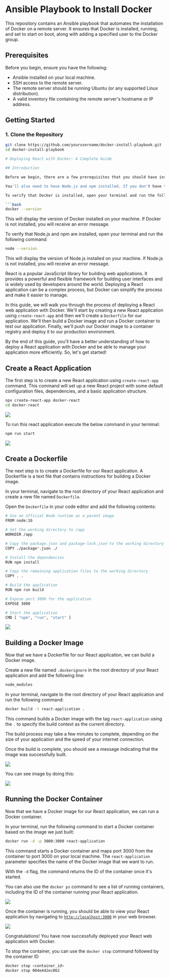 # Ansible Playbook to Install Docker

This repository contains an Ansible playbook that automates the installation of Docker on a remote server. It ensures that Docker is installed, running, and set to start on boot, along with adding a specified user to the Docker group.

## Prerequisites

Before you begin, ensure you have the following:

- Ansible installed on your local machine.
- SSH access to the remote server.
- The remote server should be running Ubuntu (or any supported Linux distribution).
- A valid inventory file containing the remote server's hostname or IP address.

## Getting Started

### 1. Clone the Repository

```bash
git clone https://github.com/yourusername/docker-install-playbook.git
cd docker-install-playbook

# Deploying React with Docker: A Complete Guide

## Introduction

Before we begin, there are a few prerequisites that you should have installed on your machine. First, you'll need to have Docker installed. If you don't already have Docker installed, you can download it from the Docker website.

You'll also need to have Node.js and npm installed. If you don't have them installed, you can download them from the Node.js website.

To verify that Docker is installed, open your terminal and run the following command:

```bash
docker --version
```

This will display the version of Docker installed on your machine. If Docker is not installed, you will receive an error message.

To verify that Node.js and npm are installed, open your terminal and run the following command:

```bash
node --version
```

This will display the version of Node.js installed on your machine. If Node.js is not installed, you will receive an error message.

React is a popular JavaScript library for building web applications. It provides a powerful and flexible framework for building user interfaces and is widely used by developers around the world. Deploying a React application can be a complex process, but Docker can simplify the process and make it easier to manage.

In this guide, we will walk you through the process of deploying a React web application with Docker. We'll start by creating a new React application using `create-react-app` and then we'll create a `Dockerfile` for our application. We'll then build a Docker image and run a Docker container to test our application. Finally, we'll push our Docker image to a container registry and deploy it to our production environment.

By the end of this guide, you'll have a better understanding of how to deploy a React application with Docker and be able to manage your application more efficiently. So, let's get started!

## **Create a React Application**

The first step is to create a new React application using `create-react-app` command. This command will set up a new React project with some default configuration files, dependencies, and a basic application structure.

```bash
npx create-react-app docker-react
cd docker-react
```

![](https://cdn.hashnode.com/res/hashnode/image/upload/v1680939741920/e092ffbb-ccd9-41ff-a43b-e0468f39ef10.png)

To run this react application execute the below command in your terminal:

```bash
npm run start
```

![](https://cdn.hashnode.com/res/hashnode/image/upload/v1680940175138/75982385-c457-42a9-9205-f203474ceb7c.png)

## **Create a Dockerfile**

The next step is to create a Dockerfile for our React application. A Dockerfile is a text file that contains instructions for building a Docker image.

In your terminal, navigate to the root directory of your React application and create a new file named `Dockerfile`.

Open the `Dockerfile` in your code editor and add the following contents:

```bash
# Use an official Node runtime as a parent image
FROM node:16

# Set the working directory to /app
WORKDIR /app

# Copy the package.json and package-lock.json to the working directory
COPY ./package*.json ./

# Install the dependencies
RUN npm install

# Copy the remaining application files to the working directory
COPY . .

# Build the application
RUN npm run build

# Expose port 3000 for the application
EXPOSE 3000

# Start the application
CMD [ "npm", "run", "start" ]
```

![](https://cdn.hashnode.com/res/hashnode/image/upload/v1680941491565/b851a85a-4d83-4a54-8f68-516f1f7f9948.png)

## Building a Docker Image

Now that we have a Dockerfile for our React application, we can build a Docker image.

Create a new file named `.dockerignore` in the root directory of your React application and add the following line:

```bash
node_modules
```

In your terminal, navigate to the root directory of your React application and run the following command:

```bash
docker build -t react-application .
```

This command builds a Docker image with the tag `react-application` using the `.` to specify the build context as the current directory.

The build process may take a few minutes to complete, depending on the size of your application and the speed of your internet connection.

Once the build is complete, you should see a message indicating that the image was successfully built.

![](https://cdn.hashnode.com/res/hashnode/image/upload/v1680942266760/d82a51a4-f5ed-464c-934d-fbee5e8fc4a7.png)

You can see image by doing this:

![](https://cdn.hashnode.com/res/hashnode/image/upload/v1680942701739/0e4f9cce-9826-4d29-bbb7-a05b0e1a37e4.png)

## Running the Docker Container

Now that we have a Docker image for our React application, we can run a Docker container.

In your terminal, run the following command to start a Docker container based on the image we just built:

```bash
docker run -d -p 3000:3000 react-application
```

This command starts a Docker container and maps port 3000 from the container to port 3000 on your local machine. The `react-application` parameter specifies the name of the Docker image that we want to run.

With the `-d` flag, the command returns the ID of the container once it's started.

You can also use the `docker ps` command to see a list of running containers, including the ID of the container running your React application.

![](https://cdn.hashnode.com/res/hashnode/image/upload/v1680944158733/90854071-ac6f-4203-88d7-fc98a0fb87c6.png)

Once the container is running, you should be able to view your React application by navigating to [`http://localhost:3000`](http://localhost:3000) in your web browser.

![](https://cdn.hashnode.com/res/hashnode/image/upload/v1680944180516/4d5e47ca-3790-4dbb-a673-8f9b0c2bb8da.png)

Congratulations! You have now successfully deployed your React web application with Docker.

To stop the container, you can use the `docker stop` command followed by the container ID

```bash
docker stop <container_id>
docker stop 004e442ec862
```




